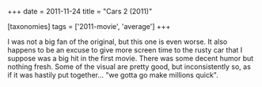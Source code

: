 +++
date = 2011-11-24
title = "Cars 2 (2011)"

[taxonomies]
tags = ['2011-movie', 'average']
+++

I was not a big fan of the original, but this one is even worse. It also
happens to be an excuse to give more screen time to the rusty car that I
suppose was a big hit in the first movie. There was some decent humor
but nothing fresh. Some of the visual are pretty good, but
inconsistently so, as if it was hastily put together\... \"we gotta go
make millions quick\".
